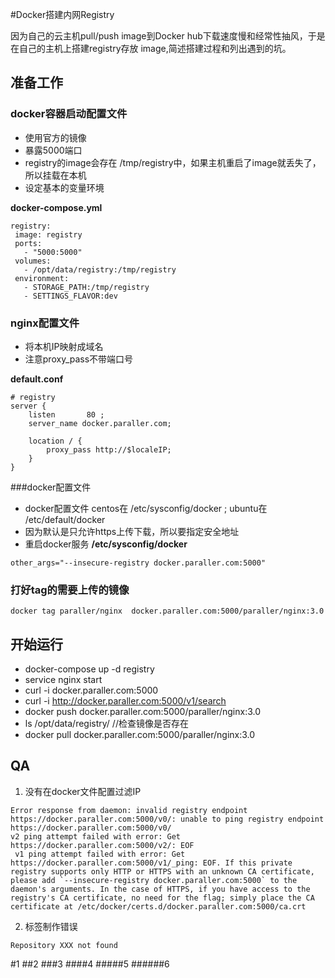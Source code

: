 #Docker搭建内网Registry

因为自己的云主机pull/push image到Docker hub下载速度慢和经常性抽风，于是在自己的主机上搭建registry存放 image,简述搭建过程和列出遇到的坑。

## 准备工作
### docker容器启动配置文件

- 使用官方的镜像
- 暴露5000端口
- registry的image会存在 /tmp/registry中，如果主机重启了image就丢失了，所以挂载在本机
- 设定基本的变量环境

**docker-compose.yml**
```Markup
registry:
 image: registry
 ports:
   - "5000:5000"
 volumes:
   - /opt/data/registry:/tmp/registry
 environment:
   - STORAGE_PATH:/tmp/registry
   - SETTINGS_FLAVOR:dev
```

### nginx配置文件

- 将本机IP映射成域名
- 注意proxy_pass不带端口号

**default.conf**
``` Markup
# registry
server {
    listen       80 ;
    server_name docker.paraller.com;

    location / {
        proxy_pass http://$localeIP;
    }
}
```

###docker配置文件

- docker配置文件 centos在 /etc/sysconfig/docker ; ubuntu在 /etc/default/docker
- 因为默认是只允许https上传下载，所以要指定安全地址
- 重启docker服务 
**/etc/sysconfig/docker**
```Markup
other_args="--insecure-registry docker.paraller.com:5000"
```

### 打好tag的需要上传的镜像
```
docker tag paraller/nginx  docker.paraller.com:5000/paraller/nginx:3.0
```

## 开始运行

- docker-compose up -d registry
- service nginx start
- curl -i docker.paraller.com:5000
- curl -i http://docker.paraller.com:5000/v1/search
- docker push docker.paraller.com:5000/paraller/nginx:3.0
- ls /opt/data/registry/    //检查镜像是否存在
- docker pull docker.paraller.com:5000/paraller/nginx:3.0

## QA

1. 没有在docker文件配置过滤IP
```
Error response from daemon: invalid registry endpoint https://docker.paraller.com:5000/v0/: unable to ping registry endpoint https://docker.paraller.com:5000/v0/
v2 ping attempt failed with error: Get https://docker.paraller.com:5000/v2/: EOF
 v1 ping attempt failed with error: Get https://docker.paraller.com:5000/v1/_ping: EOF. If this private registry supports only HTTP or HTTPS with an unknown CA certificate, please add `--insecure-registry docker.paraller.com:5000` to the daemon's arguments. In the case of HTTPS, if you have access to the registry's CA certificate, no need for the flag; simply place the CA certificate at /etc/docker/certs.d/docker.paraller.com:5000/ca.crt
```
2.  标签制作错误
```
Repository XXX not found
```

#1
##2
###3
####4
#####5
######6

